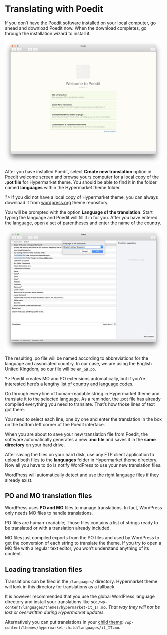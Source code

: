 # Translating with Poedit

If you don’t have the [Poedit](https://poedit.net) software installed on your local computer, go ahead and download Poedit now. When the download completes, go through the installation wizard to install it.

![Translating with Poedit](img/translating-with-poedit.png)

After you have installed Poedit, select **Create new translation** option in Poedit welcome screen and browse yours computer for a local copy of the **.pot file** for Hypermarket theme. You should be able to find it in the folder named **languages** within the Hypermarket theme folder.

?> If you did not have a local copy of Hypermarket theme, you can always download it from [wordpress.org](https://wordpress.org/themes/hypermarket/) theme repository.

You will be prompted with the option **Language of the translation**. Start typing the language and Poedit will fill it in for you. After you have entered the language, open a set of parentheses and enter the name of the country.

![Select language of the translation](img/select-language-of-the-translation.png)

The resulting .po file will be named according to abbreviations for the language and associated country. In our case, we are using the English United Kingdom, so our file will be ```en_GB.po```.

?> Poedit creates MO and PO extensions automatically, but if you’re interested here’s a lengthy [list of country and language codes](http://www.fincher.org/Utilities/CountryLanguageList.shtml).

Go through every line of human-readable string in Hypermarket theme and translate it to the selected language. As a reminder, the .pot file has already compiled everything you need to translate. That’s how those lines of text got there.

You need to select each line, one by one and enter the translation in the box on the bottom left corner of the Poedit interface.

When you are about to save your new translation file from Poedit, the software automatically generates a new **.mo file** and saves it in the **same directory** on your hard drive.

After saving the files on your hard disk, use any FTP client application to upload both files to the **languages** folder in Hypermarket theme directory. Now all you have to do is notify WordPress to use your new translation files.

WordPress will automatically detect and use the right language files if they already exist.

## PO and MO translation files

WordPress uses **PO and MO** files to manage translations. In fact, WordPress only needs MO files to handle translations.

PO files are human-readable; Those files contains a list of strings ready to be translated or with a translation already included.

MO files just compiled exports from the PO files and used by WordPress to get the conversion of each string to translate the theme. If you try to open a MO file with a regular text editor, you won’t understand anything of its content.

## Loading translation files

Translations can be filed in the ```/languages/``` directory.
Hypermarket theme will look in this directory for translations as a fallback. 

It is however recommended that you use the global WordPress language directory and install your translations like so: ```/wp-content/languages/themes/hypermarket-it_IT.mo```. 
*That way they will not be lost or overwritten during Hypermarket updates.*

Alternatively you can put translations in your [child theme](https://mahdiyazdani.github.io/Hypermarket/#/install-hypermarket-wordpress-child-theme): ```/wp-content/themes/hypermarket-child/languages/it_IT.mo```.
